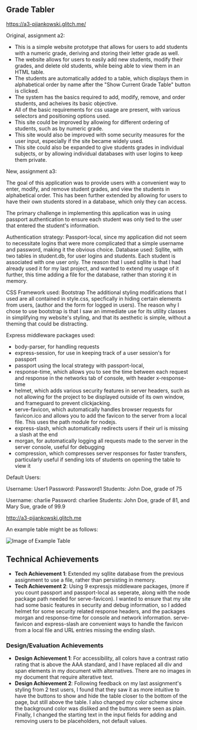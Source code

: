 ## Grade Tabler

https://a3-pjjankowski.glitch.me/

Original, assignment a2:
- This is a simple website prototype that allows for users to add students with a numeric grade, deriving and storing their letter grade as well.
- The website allows for users to easily add new students, modify their grades, and delete old students, while being able to view them in an HTML table.
- The students are automatically added to a table, which displays them in alphabetical order by name after the "Show Current Grade Table" button is clicked.
- The system has the basics required to add, modify, remove, and order students, and acheives its basic objective.
- All of the basic requirements for css usage are present, with various selectors and positioning options used.
- This site could be improved by allowing for different ordering of students, such as by numeric grade.
- This site would also be improved with some security measures for the user input, especially if the site became widely used.
- This site could also be expanded to give students grades in individual subjects, or by allowing individual databases with user logins to keep them private.

New, assignment a3:

The goal of this application was to provide users with a convenient way to enter, modify, and remove student grades, and view the students in alphabetical order.
This has been further extended by allowing for users to have their own students stored in a database, which only they can access.

The primary challenge in implementing this application was in using passport authentication to ensure each student was only tied to the user that entered the student's information.

Authentication strategy: Passport-local, since my application did not seem to necessitate logins that were more complicated that a simple username and password, making it the obvious choice.
Database used: Sqllite, with two tables in student.db, for user logins and students. Each student is associated with one user only.
The reason that I used sqllite is that I had already used it for my last project, and wanted to extend my usage of it further, this time adding a file for the database, rather than storing it in memory.

CSS Framework used: Bootstrap
The additional styling modifications that I used are all contained in style.css, specfically in hiding certain elements from users, (author and the form for logged in users).
The reason why I chose to use bootstrap is that I saw an immediate use for its utility classes in simplifying my website's styling, and that its aesthetic is simple, without a theming that could be distracting. 


Express middleware packages used:
- body-parser, for handling requests
- express-session, for use in keeping track of a user session's for passport
- passport using the local strategy with passport-local,
- response-time, which allows you to see the time between each request and response in the networks tab of console, with header x-response-time
- helmet, which adds various security features in server headers, such as not allowing for the project to be displayed outside of its own window, and frameguard to prevent clickjacking.
- serve-favicon, which automatically handles browser requests for favicon.ico and allows you to add the favicon to the server from a local file. This uses the path module for nodejs. 
- express-slash, which automatically redirects users if their url is missing a slash at the end
- morgan, for automatically logging all requests made to the server in the server console, useful for debugging
- compression, which compresses server responses for faster transfers, particularly useful if sending lots of students on opening the table to view it


Default Users:

Username: User1
Password: Password1
Students: John Doe, grade of 75

Username: charlie
Password: charliee
Students: John Doe, grade of 81, and Mary Sue, grade of 99.9


http://a3-pjjankowski.glitch.me

An example table might be as follows:

![Image of Example Table](https://cdn.glitch.com/5cd46ecf-8f21-44d2-941d-1799ff06883e%2FGradeTable.PNG?v=1568587030243)


## Technical Achievements
- **Tech Achievement 1**: Extended my sqllite database from the previous assignment to use a file, rather than persisting in memory.
- **Tech Achievement 2**: Using 9 expressjs middleware packages, (more if you count passport and passport-local as seperate, along with the node package path needed for serve-favicon). 
I wanted to ensure that my site had some basic features in security and debug information, so I added helmet for some security related response headers, and the packages morgan and response-time for console and network information. serve-favicon and express-slash are convenient ways to handle the favicon from a local file and URL entries missing the ending slash.

### Design/Evaluation Achievements
- **Design Achievement 1**: For accessibility, all colors have a contrast ratio rating that is above the AAA standard, 
and I have replaced all div and span elements in my document with alternatives. There are no images in my document that require alterative text.
- **Design Achievement 2**: Following feedback on my last assignment's styling from 2 test users, I found that they saw it as more intuitive to have the buttons to show and hide the table closer to the bottom of the page, but still above the table. I also changed my color scheme since the background color was disliked and the buttons were seen as plain. Finally, I changed the starting text in the input fields for adding and removing users to be placeholders, not default values.
